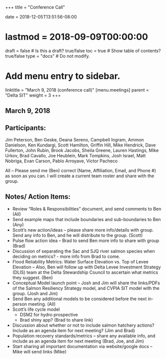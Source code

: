 +++
title = "Conference Call"

date = 2018-12-05T13:51:56-08:00
# lastmod = 2018-09-09T00:00:00

draft = false  # Is this a draft? true/false
toc = true  # Show table of contents? true/false
type = "docs"  # Do not modify.

# Add menu entry to sidebar.
linktitle = "March 9, 2018 (conference call)"
[menu.meetings]
  parent = "Delta SIT"
  weight = 3
+++

## March 9, 2018
 
## Participants: 
Jim Peterson, Ben Geske, Deana Sereno, Campbell Ingram, Ammon Danielson, Ken Kundargi, Scott Hamilton, Griffin Hill, Mike Hendrick, Dave Fullerton, John Rubin, Brook Jacobs, Sheila Greene, Lauren Hastings, Mike Urkov, Brad Cavallo, Joe Heublein, Mark Tompkins, Josh Israel, Matt Nobriga, Evan Carson, Pablo Arroyave, Victor Pacheco
 
All – 
Please send me (Ben) correct (Name, Affiliation, Email, and Phone #) as soon as you can. I will create a current team roster and share with the group.

## Notes/ Action Items:
- Review “Roles & Responsibilities” document, and send comments to Ben (All)
- Send example maps that include boundaries and sub-boundaries to Ben (Any)
-	Scott’s new action/ideas – please share more info/details with group. Send any info to Ben, and he will distribute to the group. (Scott)
-	Pulse flow action idea – Brad to send Ben more info to share with group (Brad)
-	Discussion of separating the Sac and SJQ river salmon species when deciding on metrics? - more info from Brad to come.
-	Flood Reliability Metrics: Water Surface Elevation vs. Top of Levee Elevation – Also, Ben will follow up with Delta Levee Investment Strategy (DLIS) team at the Delta Stewardship Council to ascertain what metrics they suggest. (Ben)
- Conceptual Model launch point – Josh and Jim will share the links/PDFs of the Salmon Resiliency Strategy model, and CVPIA SIT model with the group. (Josh and Jim)
-	Send Ben any additional models to be considered before the next in-person meeting. (All)
  - Scott’s life cycle model
    - DSM2 for hydro prospective
    - Brad shiny app? (Brad to share link)
- Discussion about whether or not to include salmon hatchery actions? Include as an agenda item for next meeting? (Jim and Brad)
- Population recovery standards/metrics – share any available info, and include as an agenda item for next meeting (Brad, Joe, and Jim)
- Start sharing all important documentation via website/google docs – Mike will send links (Mike)
